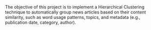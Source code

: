 The objective of this project is to implement a Hierarchical Clustering technique to automatically group news articles based on their content similarity, such as word usage patterns, topics, and metadata (e.g., publication date, category, author).
